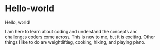 # Hello-world

Hello, world!

I am here to learn about coding and understand the concepts and challenges coders come across. This is new to me, but it is exciting. Other things I like to do are weightlifting, cooking, hiking, and playing piano.
